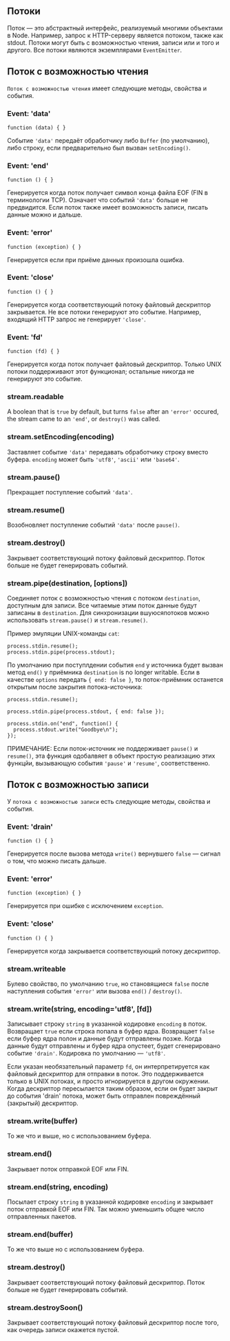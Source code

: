 ## Потоки

Поток — это абстрактный интерфейс, реализуемый многими объектами в Node.
Например, запрос к HTTP-серверу является потоком, также как stdout. Потоки
могут быть с возможностью чтения, записи или и того и другого. Все потоки
являются экземплярами `EventEmitter`.


## Поток с возможностью чтения

`Поток с возможностью чтения` имеет следующие методы, свойства и события.

### Event: 'data'

`function (data) { }`

Событие `'data'` передаёт обработчику либо `Buffer` (по умолчанию),
либо строку, если предварительно был вызван `setEncoding()`.

### Event: 'end'

`function () { }`

Генерируется когда поток получает символ конца файла EOF (FIN в терминологии TCP).
Означает что событий `'data'` больше не предвидится. Если поток также имеет
возможность записи, писать данные можно и дальше.

### Event: 'error'

`function (exception) { }`

Генерируется если при приёме данных произошла ошибка.

### Event: 'close'

`function () { }`

Генерируется когда соответствующий потоку файловый дескриптор закрывается.
Не все потоки генерируют это событие. Например, входящий HTTP запрос
не генерирует `'close'`.

### Event: 'fd'

`function (fd) { }`

Генерируется когда поток получает файловый дескриптор. Только UNIX потоки
поддерживают этот функционал; остальные никогда не генерируют это событие.

### stream.readable

A boolean that is `true` by default, but turns `false` after an `'error'`
occured, the stream came to an `'end'`, or `destroy()` was called.

### stream.setEncoding(encoding)
Заставляет событие `'data'` передавать обработчику строку вместо буфера.
`encoding` может быть `'utf8'`, `'ascii'` или `'base64'`.

### stream.pause()

Прекращает поступление событий `'data'`.

### stream.resume()

Возобновляет поступление событий `'data'` после `pause()`.

### stream.destroy()

Закрывает соответствующий потоку файловый дескриптор.
Поток больше не будет генерировать событий.

### stream.pipe(destination, [options])

Соединяет поток с возможностью чтения с потоком `destination`, доступным для записи.
Все читаемые этим поток данные будут записаны в `destination`. Для синхронизации
вшуюсяпотоков можно использовать `stream.pause()` и `stream.resume()`.

Пример эмуляции UNIX-команды `cat`:

    process.stdin.resume();
    process.stdin.pipe(process.stdout);


По умолчанию при поступлдении события `end` у источника будет вызван метод `end()`
у приёмника `destination` is no longer writable. Если в качестве `options`
передать `{ end: false }`, то поток-приёмник останется открытым после закрытия потока-источника:

    process.stdin.resume();

    process.stdin.pipe(process.stdout, { end: false });

    process.stdin.on("end", function() {
      process.stdout.write("Goodbye\n");
    });

ПРИМЕЧАНИЕ: Если поток-источник не поддерживает `pause()` и `resume()`, эта функция
одобалвяет в объект простую реализацию этих функцйи, вызывающую события
`'pause'` и `'resume'`, соответственно.


## Поток с возможностью записи

У `потока с возможностью записи` есть следующие методы, свойства и события.

### Event: 'drain'

`function () { }`

Генерируется после вызова метода `write()` вернувшего `false` — сигнал о том,
что можно писать дальше.

### Event: 'error'

`function (exception) { }`

Генерируется при ошибке с исключением `exception`.

### Event: 'close'

`function () { }`

Генерируется когда закрывается соответствующий потоку дескриптор.

### stream.writeable

Булево свойство, по умолчанию `true`, но становящиеся `false` после наступления
события `'error'` или вызова `end()` / `destroy()`.

### stream.write(string, encoding='utf8', [fd])

Записывает строку `string` в указанной кодировке `encoding` в поток. Возвращает
`true` если строка попала в буфер ядра. Возвращает `false` если буфер ядра полон
и данные будут отправлены позже. Когда данные будут отправлены и буфер ядра опустеет,
будет сгенерировано событие `'drain'`. Кодировка по умолчанию — `'utf8'`.

Если указан необязательный параметр `fd`, он интерпретируется как файловый
дескриптор для отправки в поток. Это поддерживается только в UNIX потоках,
и просто игнорируется в другом окружении. Когда дескриптор пересылается таким
образом, если он будет закрыт до события 'drain' потока, может быть отправлен
повреждённый (закрытый) дескриптор.

### stream.write(buffer)

То же что и выше, но с использованием буфера.

### stream.end()

Закрывает поток отправкой EOF или FIN.

### stream.end(string, encoding)

Посылает строку `string` в указанной кодировке `encoding` и закрывает поток
отправкой EOF или FIN. Так можно уменьшить общее число отправленных пакетов.

### stream.end(buffer)

То же что выше но с использованием буфера.

### stream.destroy()

Закрывает соответствующий потоку файловый дескриптор.
Поток больше не будет генерировать событий.

### stream.destroySoon()

Закрывает соответствующий потоку файловый дескриптор после того, как очередь записи окажется пустой.
